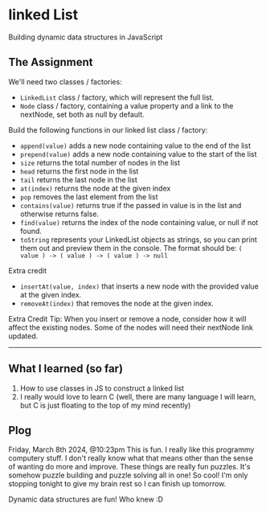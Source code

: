 # linked List
Building dynamic data structures in JavaScript

## The Assignment

We'll need two classes / factories:
- `LinkedList` class / factory, which will represent the full list.
- `Node` class / factory, containing a value property and a link to the nextNode, set both as null by default.

Build the following functions in our linked list class / factory:
- `append(value)` adds a new node containing value to the end of the list
- `prepend(value)` adds a new node containing value to the start of the list
- `size` returns the total number of nodes in the list
- `head` returns the first node in the list
- `tail` returns the last node in the list
- `at(index)` returns the node at the given index
- `pop` removes the last element from the list
- `contains(value)` returns true if the passed in value is in the list and otherwise returns false.
- `find(value)` returns the index of the node containing value, or null if not found.
- `toString` represents your LinkedList objects as strings, so you can print them out and preview them in the console. The format should be: `( value ) -> ( value ) -> ( value ) -> null`

Extra credit
- `insertAt(value, index)` that inserts a new node with the provided value at the given index.
- `removeAt(index)` that removes the node at the given index.

Extra Credit Tip: When you insert or remove a node, consider how it will affect the existing nodes. Some of the nodes will need their nextNode link updated.

---

## What I learned (so far)
1. How to use classes in JS to construct a linked list
2. I really would love to learn C (well, there are many language I will learn, but C is just floating to the top of my mind recently)

## Plog

Friday, March 8th 2024, @10:23pm
This is fun. I really like this programmy computery stuff. I don't really know what that means other than the sense of wanting do more and improve. These things are really fun puzzles. It's somehow puzzle building and puzzle solving all in one! So cool! I'm only stopping tonight to give my brain rest so I can finish up tomorrow.

Dynamic data structures are fun! Who knew :D